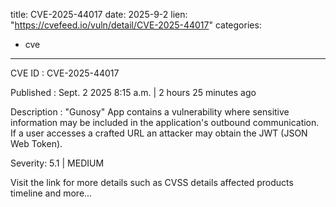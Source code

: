  
title: CVE-2025-44017
date: 2025-9-2
lien: "https://cvefeed.io/vuln/detail/CVE-2025-44017"
categories:
  - cve
---

CVE ID : CVE-2025-44017

Published :  Sept. 2
2025
8:15 a.m. | 2 hours
25 minutes ago

Description : "Gunosy" App contains a vulnerability where sensitive information may be included in the application's outbound communication. If a user accesses a crafted URL
an attacker may obtain the JWT (JSON Web Token).

Severity: 5.1 | MEDIUM

Visit the link for more details
such as CVSS details
affected products
timeline
and more...
